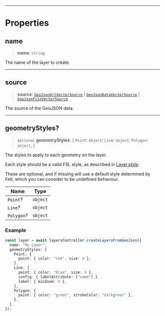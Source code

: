 ***

# Properties

## name

> **name**: `string`

The name of the layer to create.

***

## source

> **source**: [`GeoJsonUrlVectorSource`](GeoJsonUrlVectorSource.md) | [`GeoJsonDataVectorSource`](GeoJsonDataVectorSource.md) | [`GeoJsonFileVectorSource`](GeoJsonFileVectorSource.md)

The source of the GeoJSON data.

***

## geometryStyles?

> `optional` **geometryStyles**: \{ `Point`: `object`; `Line`: `object`; `Polygon`: `object`; }

The styles to apply to each geometry on the layer.

Each style should be a valid FSL style, as described in [Layer.style](LayerCommon.md#style).

These are optional, and if missing will use a default style determined by
Felt, which you can consider to be undefined behaviour.

| Name       | Type     |
| ---------- | -------- |
| `Point`?   | `object` |
| `Line`?    | `object` |
| `Polygon`? | `object` |

### Example

```typescript
const layer = await layersController.createLayersFromGeoJson({
  name: "My Layer",
  geometryStyles: {
    Point: {
      paint: { color: "red", size: 8 },
    },
    Line: {
      paint: { color: "blue", size: 4 },
      config: { labelAttribute: ["name"] },
      label: { minZoom: 0 },
    },
    Polygon: {
      paint: { color: "green", strokeColor: "darkgreen" },
    },
  },
});
```
